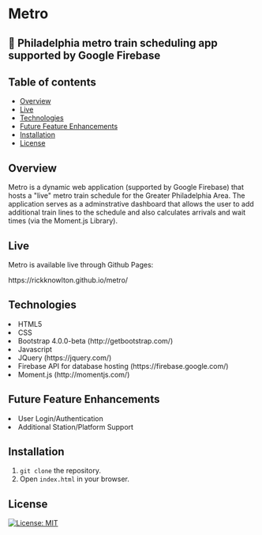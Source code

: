 # Metro
## 🚄 Philadelphia metro train scheduling app supported by Google Firebase

## Table of contents
  * [Overview](#overview)
  * [Live](#live)
  * [Technologies](#technologies)
  * [Future Feature Enhancements](#feature-enhancements)
  * [Installation](#installation)
  * [License](#license)


## <a name="overview"></a> Overview
<p>Metro is a dynamic web application (supported by Google Firebase) that hosts a "live" metro train schedule for the Greater Philadelphia Area. The application serves as a adminstrative dashboard that allows the user to add additional train lines to the schedule and also calculates arrivals and wait times (via the Moment.js Library).</p>


## <a name="live"></a> Live
<p>Metro is available live through Github Pages:</p>
<p>https://rickknowlton.github.io/metro/</p>


## <a name="technologies"></a> Technologies
<li>HTML5</li>
<li>CSS</li>
<li>Bootstrap 4.0.0-beta (http://getbootstrap.com/)</li>
<li>Javascript</li>
<li>JQuery (https://jquery.com/)</li>
<li>Firebase API for database hosting (https://firebase.google.com/)</li>
<li>Moment.js (http://momentjs.com/)</li>


## <a name="feature-enhancements"></a> Future Feature Enhancements
<li>User Login/Authentication</li>
<li>Additional Station/Platform Support</li>


## <a name="installation"></a> Installation
1. `git clone` the repository.
2. Open `index.html` in your browser.


## <a name="license"></a> License
[![License: MIT](https://img.shields.io/badge/License-MIT-yellow.svg)](https://opensource.org/licenses/MIT)
